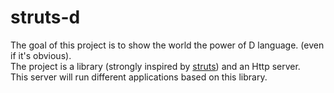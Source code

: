 # struts-d


The goal of this project is to show the world the power of D language. (even if it's obvious).  
The project is a library (strongly inspired by [struts](https://struts.apache.org/)) and an Http server.  
This server will run different applications based on this library.


